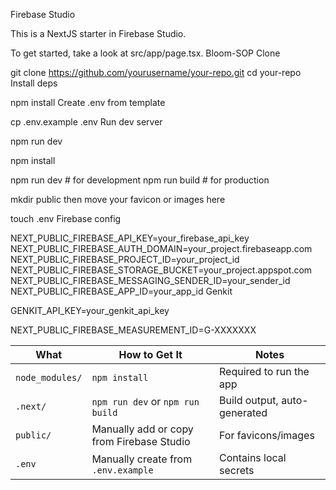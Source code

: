 Firebase Studio

This is a NextJS starter in Firebase Studio.

To get started, take a look at src/app/page.tsx.
Bloom-SOP
Clone

git clone https://github.com/yourusername/your-repo.git cd your-repo
Install deps

npm install
Create .env from template

cp .env.example .env
Run dev server

npm run dev

npm install

npm run dev # for development npm run build # for production

mkdir public
then move your favicon or images here

touch .env
Firebase config

NEXT_PUBLIC_FIREBASE_API_KEY=your_firebase_api_key NEXT_PUBLIC_FIREBASE_AUTH_DOMAIN=your_project.firebaseapp.com NEXT_PUBLIC_FIREBASE_PROJECT_ID=your_project_id NEXT_PUBLIC_FIREBASE_STORAGE_BUCKET=your_project.appspot.com NEXT_PUBLIC_FIREBASE_MESSAGING_SENDER_ID=your_sender_id NEXT_PUBLIC_FIREBASE_APP_ID=your_app_id
Genkit

GENKIT_API_KEY=your_genkit_api_key

NEXT_PUBLIC_FIREBASE_MEASUREMENT_ID=G-XXXXXXX

| What            | How to Get It                             | Notes                        |
| --------------- | ----------------------------------------- | ---------------------------- |
| `node_modules/` | `npm install`                             | Required to run the app      |
| `.next/`        | `npm run dev` or `npm run build`          | Build output, auto-generated |
| `public/`       | Manually add or copy from Firebase Studio | For favicons/images          |
| `.env`          | Manually create from `.env.example`       | Contains local secrets       |
